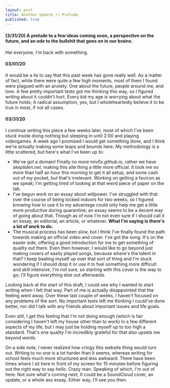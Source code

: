 ```yaml
---
layout: post
title: Another Update // Prelude
published: true
---
```

#### (3/31/20) A prelude to a few ideas coming soon, a perspective on the future, and an ode to the bullshit that goes on in our brains. 

Hei everyone, I'm back with something.

#### 03/01/20

It would be a lie to say that this past week has gone really well. As a matter of fact, while there were quite a few high moments, most of them I found were plagued with an anxiety. One about the future, people around me, and love. A few pretty important tests got me thinking this way, so I figured writing about it couldn't hurt. Every kid my age is worrying about what the future holds; A radical assumption, yes, but I wholeheartedly believe it to be true in most, if not all cases.

#### 03/31/20

I continue writing this piece a few weeks later, most of which I've been _stuck_ inside doing nothing but sleeping in until 2:00 and playing videogames. A week ago I promised I would get something done, and I think we're actually making some leaps and bounds here. My methodology is a little scattered, but here's what I've been up to:

- We've got a domain! Finally no more _miv0x.github.io_, rather we have _skepliden.net_, making this site thing a little more official. It took me no more than half an hour this morning to get it all setup, and some cash out of my pocket, but that's irrelevant. Working on getting a favicon as we speak; I'm getting tired of looking at that weird piece of paper on the tab.
- I've begun work on an essay about willpower. I've struggled with that over the course of being locked indoors for two weeks, so I figured knowing how to use it to my advantage could only help me get a little more productive during quarantine; an essay seems to be a decent way of going about that. Though as of now I'm not even sure if I should call it an essay, an editorial, an article, or whatever. __What I'm saying is there's a lot of work to do.__
- The musical process has been slow, but I think I've finally found the path towards making an official video and cover. I've got the song. It's on the easier side, offering a good introduction for me to get something of quality out there. Even then however, I would like to go beyond just making covers of easily played songs, because where's the talent in that? I keep beating myself up over that sort of thing and I'm stuck wondering if I should drop it or use it to fuel something more difficult and skill intensive. I'm not sure, so starting with this cover is the way to go; I'll figure everything else out afterwards.

Looking back at the start of this draft, I could see why I wanted to start writing when I felt that way. Part of me is actually disappointed that the feeling went away. Over these last couple of weeks, I haven't focused on any problems of the sort. No important tests left me thinking I could've done better, nor did I talk with any friends about important issues and life goals.

Even still, I get this feeling that I'm not doing enough (which is fair considering I haven't left my house other than to work) in a few different aspects of my life, but I may just be holding myself up to too high a standard. That's one quality I'm incredibly grateful for that also upsets me beyond words.

On a side note, I never realized how cringy this website thing would turn out. Writing to no one is a lot harder than it seems, whereas writing for school feels much more structured and less awkward. There have been times where I sit here in front of my screen for 15 minutes before figuring out the right way to say _hello_. Crazy man. Speaking of which, I'm out of here. Not sure what's coming next; It could be a SoundCloud cover, an update, or a whole ass essay. Either way, I'll see you then.
